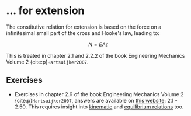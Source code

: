 # ... for extension

The constitutive relation for extension is based on the force on a infinitesimal small part of the cross and Hooke's law, leading to:

$$N = EA \epsilon$$

This is treated in chapter 2.1 and 2.2.2 of the book Engineering Mechanics Volume 2 {cite:p}`Hartsuijker2007`.

## Exercises
- Exercises in chapter 2.9 of the book Engineering Mechanics Volume 2 {cite:p}`Hartsuijker2007`, answers are available on [this website](https://icozct.tudelft.nl/TUD_CT/bookanswers/vol2/Chapter2/): 2.1 - 2.50. This requires insight into [kinematic](ode_kinematic) and [equilibrium relations](ode_equilibrium) too.